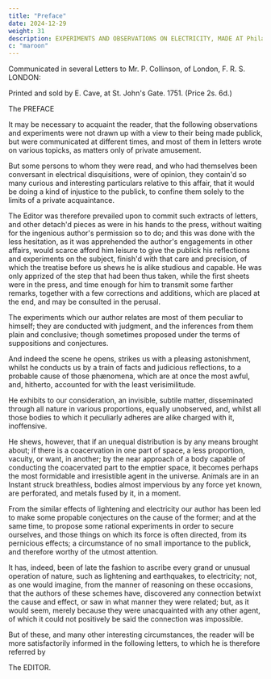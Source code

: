 ```yaml
---
title: "Preface"
date: 2024-12-29
weight: 31
description: EXPERIMENTS AND OBSERVATIONS ON ELECTRICITY, MADE AT Philadelphia in America
c: "maroon"
---
```



Communicated in several Letters to Mr. P. Collinson,
of London, F. R. S.
LONDON:

Printed and sold by E. Cave, at St. John's Gate. 1751.
(Price 2s. 6d.)

The PREFACE

It may be necessary to acquaint the reader, that the following observations and experiments were not drawn up with a view to their being made publick, but were communicated at different times, and most of them in letters wrote on various topicks, as matters only of private amusement.

But some persons to whom they were read, and who had themselves been conversant in electrical disquisitions, were of opinion, they contain'd so many curious and interesting particulars relative to this affair, that it would be doing a kind of injustice to the publick, to confine them solely to the limits of a private acquaintance.

The Editor was therefore prevailed upon to commit such extracts of letters, and other detach'd pieces as were in his hands to the press, without waiting for the ingenious author's permission so to do; and this was done with the less hesitation, as it was apprehended the author's engagements in other affairs, would scarce afford him leisure to give the publick his reflections and experiments on the subject, finish'd with that care and precision, of which the treatise before us shews he is alike studious and capable. He was only apprized of the step that had been thus taken, while the first sheets were in the press, and time enough for him to transmit some farther remarks, together with a few corrections and additions, which are placed at the end, and may be consulted in the perusal.

The experiments which our author relates are most of them peculiar to himself; they are conducted with judgment, and the inferences from them plain and conclusive; though sometimes proposed under the terms of suppositions and conjectures.

And indeed the scene he opens, strikes us with a pleasing astonishment, whilst he conducts us by a train of facts and judicious reflections, to a probable cause of those phænomena, which are at once the most awful, and, hitherto, accounted for with the least verisimilitude.

He exhibits to our consideration, an invisible, subtile matter, disseminated through all nature in various proportions, equally unobserved, and, whilst all those bodies to which it peculiarly adheres are alike charged with it, inoffensive.

He shews, however, that if an unequal distribution is by any means brought about; if there is a coacervation in one part of space, a less proportion, vacuity, or want, in another; by the near approach of a body capable of conducting the coacervated part to the emptier space, it becomes perhaps the most formidable and irresistible agent in the universe. Animals are in an Instant struck breathless, bodies almost impervious by any force yet known, are perforated, and metals fused by it, in a moment.

From the similar effects of lightening and electricity our author has been led to make some propable conjectures on the cause of the former; and at the same time, to propose some rational experiments in order to secure ourselves, and those things on which its force is often directed, from its pernicious effects; a circumstance of no small importance to the publick, and therefore worthy of the utmost attention.

It has, indeed, been of late the fashion to ascribe every grand or unusual operation of nature, such as lightening and earthquakes, to electricity; not, as one would imagine, from the manner of reasoning on these occasions, that the authors of these schemes have, discovered any connection betwixt the cause and effect, or saw in what manner they were related; but, as it would seem, merely because they were unacquainted with any other agent, of which it could not positively be said the connection was impossible.

But of these, and many other interesting circumstances, the reader will be more satisfactorily informed in the following letters, to which he is therefore referred by

The EDITOR.


